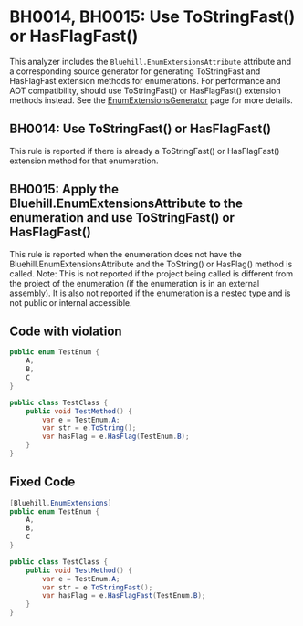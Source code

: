 <h1>BH0014, BH0015: Use ToStringFast() or HasFlagFast()</h1>

<p>This analyzer includes the <code>Bluehill.EnumExtensionsAttribute</code> attribute and a corresponding source generator for generating ToStringFast and HasFlagFast extension methods for enumerations. For performance and AOT compatibility, should use ToStringFast() or HasFlagFast() extension methods instead. See the <a href="EnumExtensionsGenerator.md">EnumExtensionsGenerator</a> page for more details.</p>

<h2>BH0014: Use ToStringFast() or HasFlagFast()</h2>

<p>This rule is reported if there is already a ToStringFast() or HasFlagFast() extension method for that enumeration.</p>

<h2>BH0015: Apply the Bluehill.EnumExtensionsAttribute to the enumeration and use ToStringFast() or HasFlagFast()</h2>

<p>This rule is reported when the enumeration does not have the Bluehill.EnumExtensionsAttribute and the ToString() or HasFlag() method is called. Note: This is not reported if the project being called is different from the project of the enumeration (if the enumeration is in an external assembly). It is also not reported if the enumeration is a nested type and is not public or internal accessible.</p>

<h2>Code with violation</h2>

```csharp
public enum TestEnum {
    A,
    B,
    C
}

public class TestClass {
    public void TestMethod() {
        var e = TestEnum.A;
        var str = e.ToString();
        var hasFlag = e.HasFlag(TestEnum.B);
    }
}
```

<h2>Fixed Code</h2>

```csharp
[Bluehill.EnumExtensions]
public enum TestEnum {
    A,
    B,
    C
}

public class TestClass {
    public void TestMethod() {
        var e = TestEnum.A;
        var str = e.ToStringFast();
        var hasFlag = e.HasFlagFast(TestEnum.B);
    }
}
```
